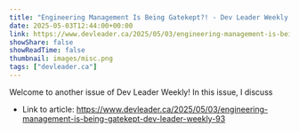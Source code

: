 ```yaml
---
title: "Engineering Management Is Being Gatekept?! - Dev Leader Weekly 93"
date: 2025-05-03T12:44:00+00:00
link: https://www.devleader.ca/2025/05/03/engineering-management-is-being-gatekept-dev-leader-weekly-93
showShare: false
showReadTime: false
thumbnail: images/misc.png
tags: ["devleader.ca"]
---
```

Welcome to another issue of Dev Leader Weekly! In this issue, I discuss

- Link to article: https://www.devleader.ca/2025/05/03/engineering-management-is-being-gatekept-dev-leader-weekly-93